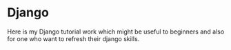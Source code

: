 # Django
Here is my Django tutorial work which might be useful to beginners and also for one who want to refresh their django skills. 
